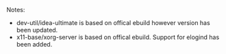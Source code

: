 Notes:
* dev-util/idea-ultimate is based on offical ebuild however version has been updated.
* x11-base/xorg-server is based on offical ebuild. Support for elogind has been added.

